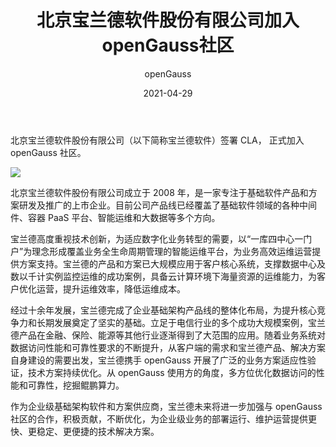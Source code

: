 ﻿---
title: ' 北京宝兰德软件股份有限公司加入openGauss社区'
date: '2021-04-29'
tags: ['theme']
banner: '/category/news/2021-04-29/头图.png'
category: 'news'
author: 'openGauss'
summary: '宝兰德签署CLA，正式加入openGauss社区'
---

北京宝兰德软件股份有限公司（以下简称宝兰德软件）签署 CLA， 正式加入 openGauss 社区。

<img src="/zh/news/2021-04-29/头图.png" >

北京宝兰德软件股份有限公司成立于 2008 年，是一家专注于基础软件产品和方案研发及推广的上市企业。目前公司产品线已经覆盖了基础软件领域的各种中间件、容器 PaaS 平台、智能运维和大数据等多个方向。

宝兰德高度重视技术创新，为适应数字化业务转型的需要，以“一库四中心一门户”为理念形成覆盖业务全生命周期管理的智能运维平台，为业务高效运维运营提供方案支持。宝兰德的产品和方案已大规模应用于客户核心系统，支撑数据中心及数以千计实例监控运维的成功案例，具备云计算环境下海量资源的运维能力，为客户优化运营，提升运维效率，降低运维成本。

经过十余年发展，宝兰德完成了企业基础架构产品线的整体化布局，为提升核心竞争力和长期发展奠定了坚实的基础。立足于电信行业的多个成功大规模案例，宝兰德产品在金融、保险、能源等其他行业逐渐得到了大范围的应用。随着业务系统对数据访问性能和可靠性要求的不断提升，从客户端的需求和宝兰德产品、解决方案自身建设的需要出发，宝兰德携手 openGauss 开展了广泛的业务方案适应性验证，技术方案持续优化。从 openGauss 使用方的角度，多方位优化数据访问的性能和可靠性，挖掘鲲鹏算力。

作为企业级基础架构软件和方案供应商，宝兰德未来将进一步加强与 openGauss 社区的合作，积极贡献，不断优化，为企业级业务的部署运行、维护运营提供更快、更稳定、更便捷的技术解决方案。
